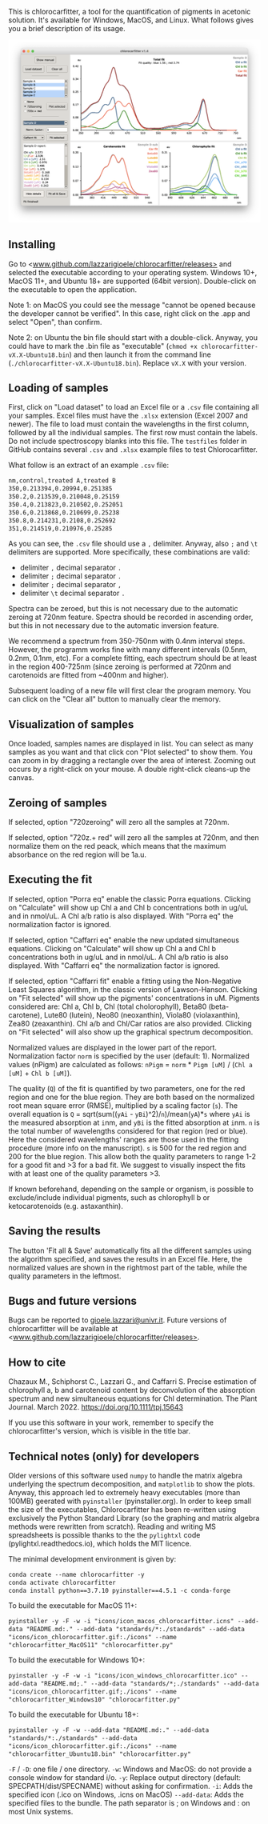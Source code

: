 This is chlorocarfitter, a tool for the quantification of pigments in acetonic solution. It's available for Windows, MacOS, and Linux. What follows gives you a brief description of its usage. 

![screenshot-v1.4.png](icons/screenshot-v1.4.png)

## Installing

Go to <www.github.com/lazzarigioele/chlorocarfitter/releases> and selected the executable according to your operating system. Windows 10+, MacOS 11+, and Ubuntu 18+ are supported (64bit version). Double-click on the executable to open the application. 

Note 1: on MacOS you could see the message "cannot be opened because the developer cannot be verified". In this case, right click on the .app and select "Open", than confirm. 

Note 2: on Ubuntu the bin file should start with a double-click. Anyway, you could have to mark the .bin file as "executable" (`chmod +x chlorocarfitter-vX.X-Ubuntu18.bin`) and then launch it from the command line (`./chlorocarfitter-vX.X-Ubuntu18.bin`). Replace `vX.X` with your version. 

## Loading of samples

First, click on "Load dataset" to load an Excel file or a `.csv` file containing all your samples. Excel files must have the `.xlsx` extension (Excel 2007 and newer). The file to load must contain the wavelengths in the first column, followed by all the individual samples. The first row must contain the labels. Do not include spectroscopy blanks into this file. The `testfiles` folder in GitHub contains several `.csv` and `.xlsx` example files to test Chlorocarfitter. 

What follow is an extract of an example `.csv` file:

    nm,control,treated A,treated B
    350,0.213394,0.20994,0.251385
    350.2,0.213539,0.210048,0.25159
    350.4,0.213823,0.210502,0.252051
    350.6,0.213868,0.210699,0.25238
    350.8,0.214231,0.2108,0.252692
    351,0.214519,0.210976,0.25285

As you can see, the `.csv` file should use a `,` delimiter. Anyway, also `;` and `\t` delimiters are supported. More specifically, these combinations are valid:
- delimiter `,` decimal separator `.` 
- delimiter `;` decimal separator `.`
- delimiter `;` decimal separator `,`
- delimiter `\t` decimal separator `.`

Spectra can be zeroed, but this is not necessary due to the automatic zeroing at 720nm feature. Spectra should be recorded in ascending order, but this in not necessary due to the automatic inversion feature. 

We recommend a spectrum from 350-750nm with 0.4nm interval steps. However, the programm works fine with many different intervals (0.5nm, 0.2nm, 0.1nm, etc). For a complete fitting, each spectrum should be at least in the region 400-725nm (since zeroing is performed at 720nm and carotenoids are fitted from ~400nm and higher).

Subsequent loading of a new file will first clear the program memory. You can click on the "Clear all" button to manually clear the memory. 

## Visualization of samples

Once loaded, samples names are displayed in list. You can select as many samples as you want and that click con "Plot selected" to show them. You can zoom in by dragging a rectangle over the area of interest. Zooming out occurs by a right-click on your mouse. A double right-click cleans-up the canvas.

## Zeroing of samples

If selected, option "720zeroing" will zero all the samples at 720nm.

If selected, option "720z.+ red" will zero all the samples at 720nm, and then normalize them on the red peack, which means that the maximum absorbance on the red region will be 1a.u.

## Executing the fit

If selected, option "Porra eq" enable the classic Porra equations. Clicking on "Calculate" will show up Chl a and Chl b concentrations both in ug/uL and in nmol/uL. A Chl a/b ratio is also displayed. With "Porra eq" the normalization factor is ignored.

If selected, option "Caffarri eq" enable the new updated simultaneous equations. Clicking on "Calculate" will show up Chl a and Chl b concentrations both in ug/uL and in nmol/uL. A Chl a/b ratio is also displayed. With "Caffarri eq" the normalization factor is ignored.

If selected, option "Caffarri fit" enable a fitting using the Non-Negative Least Squares algorithm, in the classic version of Lawson-Hanson. Clicking on "Fit selected" will show up the pigments' concentrations in uM. Pigments considered are: Chl a, Chl b,  Chl (total cholorophyll), Beta80 (beta-carotene), Lute80 (lutein), Neo80 (neoxanthin), Viola80 (violaxanthin), Zea80 (zeaxanthin). Chl a/b and Chl/Car ratios are also provided. Clicking on "Fit selected" will also show up the graphical spectrum decomposition. 

Normalized values are displayed in the lower part of the report. Normalization factor `norm` is specified by the user (default: 1). Normalized values (nPigm) are calculated as follows: `nPigm` = `norm` * `Pigm [uM]` / (`Chl a [uM]` + `Chl b [uM]`). 

The quality (`Q`) of the fit is quantified by two parameters, one for the red region and one for the blue region. They are both based on the normalized root mean square error (RMSE), multiplied by a scaling factor (`s`). The overall equation is `Q` = sqrt(sum((`yAi` - `yBi`)^2)/`n`)/mean(`yA`)*`s` where `yAi` is the measured absorption at `i`nm, and `yBi` is the fitted absorption at `i`nm. `n` is the total number of wavelengths considered for that region (red or blue). Here the considered wavelengths' ranges are those used in the fitting procedure (more info on the manuscript). `s` is 500 for the red region and 200 for the blue region. This allow both the quality parameters to range 1-2 for a good fit and >3 for a bad fit. We suggest to visually inspect the fits with at least one of the quality parameters >3.

If known beforehand, depending on the sample or organism, is possible to exclude/include individual pigments, such as chlorophyll b or ketocarotenoids (e.g. astaxanthin).

## Saving the results

The button 'Fit all & Save' automatically fits all the different samples using the algorithm specified, and saves the results in an Excel file. Here, the normalized values are shown in the rightmost part of the table, while the quality parameters in the leftmost.

## Bugs and future versions

Bugs can be reported to <gioele.lazzari@univr.it>. Future versions of chlorocarfitter will be available at <www.github.com/lazzarigioele/chlorocarfitter/releases>.

## How to cite

Chazaux M., Schiphorst C., Lazzari G., and Caffarri S. Precise estimation of chlorophyll a, b and carotenoid content by deconvolution of the absorption spectrum and new simultaneous equations for Chl determination. The Plant Journal. March 2022. <https://doi.org/10.1111/tpj.15643>

If you use this software in your work, remember to specify the chlorocarfitter's version, which is visible in the title bar.

## Technical notes (only) for developers

Older versions of this software used `numpy` to handle the matrix algebra underlying the spectrum decomposition, and `matplotlib` to show the plots. Anyway, this approach led to extremely heavy executables (more than 100MB) geerated with `pyinstaller` (pyinstaller.org). In order to keep small the size of the executables, Chlorocarfitter has been re-written using exclusively the Python Standard Library (so the graphing and matrix algebra methods were rewritten from scratch). Reading and writing MS spreadsheets is possible thanks to the the `pylightxl` code (pylightxl.readthedocs.io), which holds the MIT licence. 

The minimal development environment is given by:

    conda create --name chlorocarfitter -y
    conda activate chlorocarfitter
    conda install python==3.7.10 pyinstaller==4.5.1 -c conda-forge

To build the executable for MacOS 11+:

    pyinstaller -y -F -w -i "icons/icon_macos_chlorocarfitter.icns" --add-data "README.md:." --add-data "standards/*:./standards" --add-data "icons/icon_chlorocarfitter.gif:./icons" --name "chlorocarfitter_MacOS11" "chlorocarfitter.py"

To build the executable for Windows 10+:

    pyinstaller -y -F -w -i "icons/icon_windows_chlorocarfitter.ico" --add-data "README.md;." --add-data "standards/*;./standards" --add-data "icons/icon_chlorocarfitter.gif;./icons" --name "chlorocarfitter_Windows10" "chlorocarfitter.py"

To build the executable for Ubuntu 18+:

    pyinstaller -y -F -w --add-data "README.md:." --add-data "standards/*:./standards" --add-data "icons/icon_chlorocarfitter.gif:./icons" --name "chlorocarfitter_Ubuntu18.bin" "chlorocarfitter.py"

`-F` / `-D`: one file / one directory.
`-w`: Windows and MacOS: do not provide a console window for standard i/o.
`-y`: Replace output directory (default: SPECPATH/dist/SPECNAME) without asking for confirmation.
`-i`: Adds the specified icon (.ico on Windows, .icns on MacOS)
`--add-data`: Adds the specified files to the bundle. The path separator is ; on Windows and : on most Unix systems.

